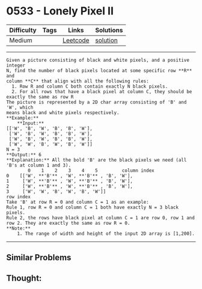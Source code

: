 # 0533 - Lonely Pixel II

Difficulty  | Tags | Links | Solutions
----------- | ---- | ----- | -----
Medium |  | [Leetcode](https://leetcode.com/problems/lonely-pixel-ii) | [solution](https://leetcode.com/problems/lonely-pixel-ii/solution/)


-----------

```
Given a picture consisting of black and white pixels, and a positive integer
N, find the number of black pixels located at some specific row **R** and
column **C** that align with all the following rules:
  1. Row R and column C both contain exactly N black pixels.
  2. For all rows that have a black pixel at column C, they should be exactly the same as row R
The picture is represented by a 2D char array consisting of 'B' and 'W', which
means black and white pixels respectively.
**Example:**
    **Input:**                                            
[['W', 'B', 'W', 'B', 'B', 'W'],    
 ['W', 'B', 'W', 'B', 'B', 'W'],    
 ['W', 'B', 'W', 'B', 'B', 'W'],    
 ['W', 'W', 'B', 'W', 'B', 'W']] 
N = 3
**Output:** 6
**Explanation:** All the bold 'B' are the black pixels we need (all 'B's at column 1 and 3).
        0    1    2    3    4    5         column index                                            
0    [['W', **'B'** , 'W', **'B'** , 'B', 'W'],    
1     ['W', **'B'** , 'W', **'B'** , 'B', 'W'],    
2     ['W', **'B'** , 'W', **'B'** , 'B', 'W'],    
3     ['W', 'W', 'B', 'W', 'B', 'W']]    
row index
Take 'B' at row R = 0 and column C = 1 as an example:
Rule 1, row R = 0 and column C = 1 both have exactly N = 3 black pixels. 
Rule 2, the rows have black pixel at column C = 1 are row 0, row 1 and row 2. They are exactly the same as row R = 0.
**Note:**
    1. The range of width and height of the input 2D array is [1,200].
```

-----------


## Similar Problems




## Thought:
